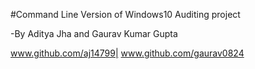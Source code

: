 #Command Line Version of Windows10 Auditing project

  -By Aditya Jha and Gaurav Kumar Gupta
  
  www.github.com/aj14799|
  www.github.com/gaurav0824
